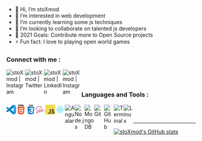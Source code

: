 - 👋 Hi, I’m stoXmod
- 👀 I’m interested in web development
- 🌱 I’m currently learning some js techniques
- 💞️ I’m looking to collaborate on talented js developers
- 🥅 2021 Goals: Contribute more to Open Source projects
- ⚡ Fun fact: I love to playing open world games

### Connect with me :
[<img align="left" alt="stoXmod | Instagram" width="50px" src="https://img.icons8.com/color/48/000000/facebook-new.png" />][facebook]
[<img align="left" alt="stoXmod | Twitter" width="50px" src="https://img.icons8.com/color/48/000000/twitter.png"/>][twitter]
[<img align="left" alt="stoXmod | LinkedIn" width="50px" src="https://img.icons8.com/fluency/48/000000/linkedin.png" />][linkedin]
[<img align="left" alt="stoXmod | Instagram" width="50px" src="https://img.icons8.com/fluency/48/000000/instagram-new.png" />][instagram]

<br />
<br/>

### Languages and Tools :

[<img align="left" alt="Visual Studio Code" width="26px" src="https://raw.githubusercontent.com/github/explore/80688e429a7d4ef2fca1e82350fe8e3517d3494d/topics/visual-studio-code/visual-studio-code.png" />][webdevplaylist]
[<img align="left" alt="HTML5" width="26px" src="https://raw.githubusercontent.com/github/explore/80688e429a7d4ef2fca1e82350fe8e3517d3494d/topics/html/html.png" />][webdevplaylist]
[<img align="left" alt="CSS3" width="26px" src="https://raw.githubusercontent.com/github/explore/80688e429a7d4ef2fca1e82350fe8e3517d3494d/topics/css/css.png" />][cssplaylist]
[<img align="left" alt="Sass" width="26px" src="https://raw.githubusercontent.com/github/explore/80688e429a7d4ef2fca1e82350fe8e3517d3494d/topics/sass/sass.png" />][cssplaylist]
[<img align="left" alt="JavaScript" width="26px" src="https://raw.githubusercontent.com/github/explore/80688e429a7d4ef2fca1e82350fe8e3517d3494d/topics/javascript/javascript.png" />][jsplaylist]
[<img align="left" alt="React" width="26px" src="https://raw.githubusercontent.com/github/explore/80688e429a7d4ef2fca1e82350fe8e3517d3494d/topics/react/react.png" />][reactplaylist]
[<img align="left" alt="Angualar" width="26px" src="https://img.icons8.com/color/48/000000/angularjs.png" />][webdevplaylist]
[<img align="left" alt="Node.js" width="26px" src="https://img.icons8.com/color/48/000000/nodejs.png" />][webdevplaylist]
[<img align="left" alt="MongoDB" width="26px" src="https://img.icons8.com/color/48/000000/mongodb.png" />][webdevplaylist]
[<img align="left" alt="Git" width="26px" src="https://img.icons8.com/color/48/000000/git.png" />][webdevplaylist]
[<img align="left" alt="GitHub" width="26px" src="https://img.icons8.com/color-glass/48/000000/github.png" />][webdevplaylist]
[<img align="left" alt="Terminal" width="26px" src="https://img.icons8.com/officel/50/000000/console.png" />][webdevplaylist]
[<img align="left" alt="Linux" width="26px" src="https://img.icons8.com/color/48/000000/linux--v1.png" />][webdevplaylist]
<br />
<br />

---

[![stoXmod's GitHub stats](https://github-readme-stats.vercel.app/api?username=stoXmod)](https://github.com/stoXmod/github-readme-stats)

[facebook]: https://www.facebook.com/nishara.senadeera
[website]: #
[course]: #
[twitter]: https://twitter.com/nisharasenadhe2
[youtube]: #
[instagram]: https://www.instagram.com/nish_senadheera/
[linkedin]: https://www.linkedin.com/in/nisharasenadheera-a51771119/
[webdevplaylist]: #
[jsplaylist]: #
[cssplaylist]: #
[reactplaylist]: #
